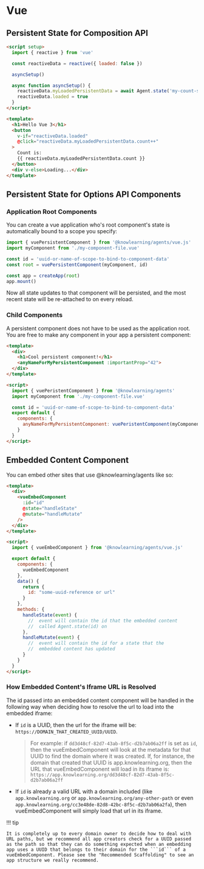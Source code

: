# Vue

## Persistent State for Composition API
```html
<script setup>
  import { reactive } from 'vue'

  const reactiveData = reactive({ loaded: false })

  asyncSetup()

  async function asyncSetup() {
    reactiveData.myLoadedPersistentData = await Agent.state('my-count-state')
    reactiveData.loaded = true
  }
</script>

<template>
  <h1>Hello Vue 3</h1>
  <button
    v-if="reactiveData.loaded"
    @click="reactiveData.myLoadedPersistentData.count++"
  >
    Count is:
    {{ reactiveData.myLoadedPersistentData.count }}
  </button>
  <div v-else>Loading...</div>
</template>
```

## Persistent State for Options API Components

### Application Root Components

You can create a vue application who's root component's state is automatically bound to a scope you specify:

```js
import { vuePersistentComponent } from '@knowlearning/agents/vue.js'
import myComponent from './my-component-file.vue'

const id = 'uuid-or-name-of-scope-to-bind-to-component-data'
const root = vuePersistentComponent(myComponent, id)

const app = createApp(root)
app.mount()
```

Now all state updates to that component will be persisted, and the most recent state will be re-attached to on every reload.

### Child Components

A persistent component does not have to be used as the application root. You are free to make any component in your app a persistent component:

```html
<template>
  <div>
    <h1>Cool persistent component!</h1>
    <anyNameForMyPersistentComponent :importantProp="42">
  </div>
</template>

<script>
  import { vuePeristentComponent } from '@knowlearning/agents'
  import myComponent from './my-component-file.vue'

  const id = 'uuid-or-name-of-scope-to-bind-to-component-data'
  export default {
    components: {
      anyNameForMyPersistentComponent: vuePeristentComponent(myComponent, id)
    }
  }
</script>
```

## Embedded Content Component

You can embed other sites that use @knowlearning/agents like so:

```html
<template>
  <div>
    <vueEmbedComponent
      :id="id"
      @state="handleState"
      @mutate="handleMutate"
    />
  </div>
</template>

<script>
  import { vueEmbedComponent } from '@knowlearning/agents/vue.js'

  export default {
    components: {
      vueEmbedComponent
    },
    data() {
      return {
        id: "some-uuid-reference or url"
      }
    },
    methods: {
      handleState(event) {
        //  event will contain the id that the embedded content
        //  called Agent.state(id) on
      },
      handleMutate(event) {
        //  event will contain the id for a state that the
        //  embedded content has updated
      }
    }
  }
</script>
```

### How Embedded Content's Iframe URL is Resolved

The id passed into an embedded content component will be handled in the following way when deciding how to resolve the url to load into the embedded iframe:

- If ```id``` is a UUID, then the url for the iframe will be: ```https://DOMAIN_THAT_CREATED_UUID/UUID```.
  > For example: if ```dd3d48cf-82d7-43ab-8f5c-d2b7ab06a2ff``` is set as ```id```, then the vueEmbedComponent will look at the metadata for that UUID to find the domain where it was created. If, for instance, the domain that created that UUID is app.knowlearning.org, then the URL that vueEmbedComponent will load in its iframe is: ```https://app.knowlearning.org/dd3d48cf-82d7-43ab-8f5c-d2b7ab06a2ff```

- If ```id``` is already a valid URL with a domain included (like ```app.knowlearning.org``` or ```app.knowlearning.org/any-other-path``` or even ```app.knowlearning.org/cc3e48de-82d8-42bc-8f5c-d2b7ab06a2fa```), then vueEmbedComponent will simply load that url in its iframe.

!!! tip

    It is completely up to every domain owner to decide how to deal with URL paths, but we recommend all app creators check for a UUID passed as the path so that they can do something expected when an embedding app uses a UUID that belongs to their domain for the ```id``` of a vueEmbedComponent. Please see the "Recommended Scaffolding" to see an app structure we really recommend.
